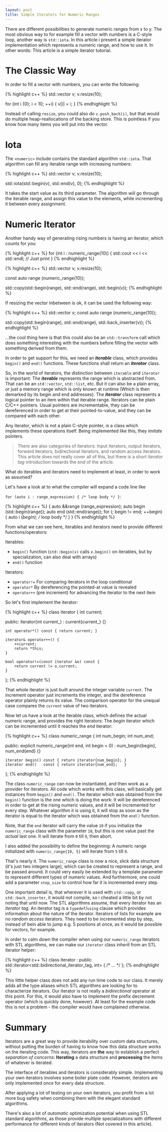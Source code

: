 ```yaml
---
layout: post
title: Simple Iterators for Numeric Ranges
---
```


There are different possibilities to generate numeric ranges from x to y.
The most obvious way to for example fill a vector with numbers is a C-style loop, another way is `std::iota`.
In this article i present a simple iterator implementation which represents a numeric range, and how to use it.
In other words: This article is a simple iterator tutorial.

# The Classic Way

In order to fill a vector with numbers, you can write the following:

{% highlight c++ %}
std::vector<int> v;
v.resize(10);

for (int i {0}; i < 10; ++i) {
    v[i] = i;
}
{% endhighlight %}

Instead of calling `resize`, you could also do `v.push_back(i)`, but that would do multiple heap-reallocations of the backing store.
This is pointless if you know how many items you will put into the vector.

# Iota

The `<numeric>` include contains the standard algorithm `std::iota`.
That algorithm can fill any iterable range with increasing numbers:

{% highlight c++ %}
std::vector<int> v;
v.resize(10);

std::iota(std::begin(v), std::end(v), 0);
{% endhighlight %}

It takes the start value as its third parameter.
The algorithm will go through the iterable range, and assign this value to the elements, while incrementing it between every assignment.

# Numeric Iterator
Another handy way of generating rising numbers is having an iterator, which counts for you:

{% highlight c++ %}
for (int i : numeric_range(10)) {
    std::cout << i << std::endl; // Just print
}
{% endhighlight %}

{% highlight c++ %}
std::vector<int> v;
v.resize(10);

const auto range (numeric_range(10));

std::copy(std::begin(range), std::end(range), std::begin(v));
{% endhighlight %}

If resizing the vector inbetween is ok, it can be used the following way:

{% highlight c++ %}
std::vector<int> v;
const auto range (numeric_range(10));

std::copy(std::begin(range), std::end(range), std::back_inserter(v));
{% endhighlight %}

...the cool thing here is that this could also be an `std::transform` call which does something interesting with the numbers before filling the vector with something derived from them.

In order to get support for this, we need an ***iterable*** class, which provides `begin()` and `end()` functions.
These functions shall return an ***iterator*** class.

So, in the world of iterators, the distinction between `iterable` and `iterator` is important:
The ***iterable*** represents the range which is abstracted from. That can be an `std::vector`, `std::list`, etc.
But it can also be a plain array, or just a memory range which is only known at runtime (Which is then demarked by its begin and end addresses).
The ***iterator*** class represents a logical pointer to an item within that iterable range.
Iterators can be plain C/C++ pointers. Usual pointers are incrementable, they can be dereferenced in order to get at their pointed-to-value, and they can be compared with each other.

Any iterator, which is not a plain C-style pointer, is a class which implements these operations itself.
Being implemented like this, they *imitate* pointers.

> There are also categories of iterators: Input iterators, output iterators, forward iterators, bidirectional iterators, and random access iterators. This article does not really cover all of this, but there is a short *iterator tag* introduction towards the end of the article.

What do iterables and iterators need to implement at least, in order to work as assumed?

Let's have a look at to what the compiler will expand a code line like 

`for (auto i : range_expression) { /* loop body */ }`:

{% highlight c++ %}
{
    auto &&range (range_expression);
    auto begin   (std::begin(range));
    auto end     (std::end(range));
    for (; begin != end; ++begin) {
        auto i (*begin);
        /* loop body */
    }
}
{% endhighlight %}

From what we can see here, iterables and iterators need to provide different functions/operators:

Iterables:

 - `begin()` function (`std::begin(x)` calls `x.begin()` on iterables, but by specialization, can also deal with arrays)
 - `end()` function

 Iterators:

  - `operator!=` For comparing iterators in the loop conditional
  - `operator*` By dereferencing the pointed-at value is revealed
  - `operator++` (pre increment) for advancing the iterator to the next item

So let's first implement the iterator:

{% highlight c++ %}
class iterator
{
    int current;

public:
    iterator(int current_)
        : current{current_}
    {}

    int operator*() const { return current; }

    iterator& operator++() {
        ++current;
        return *this;
    }

    bool operator!=(const iterator &o) const {
        return current != o.current;
    }
};
{% endhighlight %}

That whole iterator is just built around the integer variable `current`.
The increment operator just increments the integer, and the dereference operator plainly returns its value.
The comparison operator for the unequal case compares the `current` value of two iterators.

Now let us have a look at the iterable class, which defines the actual numeric range, and provides the right iterators: The *begin* iterator which can be incremented until it reaches the *end* iterator:

{% highlight c++ %}
class numeric_range
{
    int num_begin;
    int num_end;

public:
    explicit numeric_range(int end, int begin = 0)
        : num_begin{begin}, num_end{end}
    {}

    iterator begin() const { return iterator{num_begin}; }
    iterator end()   const { return iterator{num_end};   }
};
{% endhighlight %}

The class `numeric_range` can now be instantiated, and then work as a provider for iterators.
All code which works with this class, will basically get instances from `begin()` and `end()`.
The iterator which was obtained from the `begin()` function is the one which is doing the work: It will be dereferenced in order to get at the rising numeric values, and it will be incremented for every step.
Whatever algorithm it is using it, it will stop as soon as the iterator is equal to the iterator which was obtained from the `end()` function.

Note, that the `end` iterator will carry the value `10` if you initialize the `numeric_range` class with the parameter `10`, but this is one value past the *actual* last one.
It will iterate from `0` till `9`, then abort.

I also added the possibility to define the beginning: A numeric range initialized with `numeric_range{10, 5}` will iterate from `5` till `9`.

That's nearly it.
The `numeric_range` class is now a nice, slick data structure (it's just two integers large), which can be created to represent a range, and be passed around.
It could very easily be extended by a template parameter to represent different types of numeric values.
And furthermore, one could add a parameter `step_size` to control how far it is incremented every step.

One important detail is, that wherever it is used with `std::copy`, or `std::back_inserter`, it would not compile, so i cheated a little bit by not noting that until now.
The STL algorithms assume, that every iterator has an *iterator tag*.
An iterator tag is a `typedef`/`using` clause which provides information about the nature of the iterator.
Iterators of lists for example are no *random access* iterators.
They need to be incremented step by step, instead of bein able to jump e.g. 5 positions at once, as it would be possible for vectors, for example.

In order to calm down the compiler when using our `numeric_range` iterators with STL algorithms, we can make our `iterator` class *inherit* from an STL iterator helper:

{% highlight c++ %}
class iterator
    : public std::iterator<std::bidirectional_iterator_tag, int>
{
    /* ... */
};
{% endhighlight %}

This little helper class does not add any run time code to our class.
It merely adds all the type aliases which STL algorithms are looking for to characterize iterators.
Our iterator is not really a *bidirectional* operator at this point.
For this, it would also have to implement the prefix decrement operator (which is quickly done, however).
At least for the example code this is not a problem - the compiler would have complained otherwise.

# Summary

Iterators are a great way to provide iterability over custom data structures, without putting the burden of having to know how this data structure works on the iterating code.
This way, iterators are **the** way to establish a perfect *separation of concerns*: **Iterating** a data structure and **processing** the items of whatever is iterated.

The interface of iterables and iterators is considerably simple.
Implementing your own iterators involves some boiler plate code.
However, iterators are only implemented *once* for every data structure.

After applying a lot of testing on your own iterators, you profit from a lot more bug safety when combining them with the elegant standard algorithms.

There's also a lot of *automatic* optimization potential when using STL standard algorithms, as those provide multiple specializations with different performance for different kinds of iterators (Not covered in this article).

